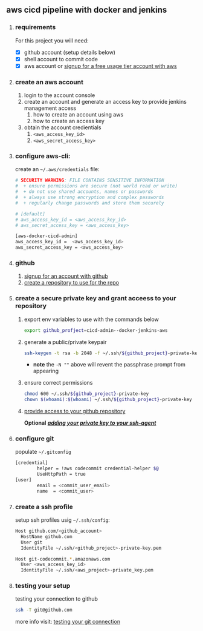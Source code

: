 
## aws cicd pipeline with docker and jenkins
   
1. ### requirements

   For this project you will need:
   
   - [x] github account (setup details below)
   - [x] shell account to commit code
   - [x] aws account or [signup for a free usage tier account with aws](https://aws.amazon.com/free/)
   
1. ### create an aws account

   1. login to the account console
   1. create an account and generate an access key to provide jenkins management access
      1. how to create an account using aws
      1. how to create an access key
   1. obtain the account credientials
      1. `<aws_access_key_id>`
      1. `<aws_secret_access_key>`

1. ### configure aws-cli:

   create an `~/.aws/credentials` file:
   
   ```bash
   # SECURITY WARNING: FILE CONTAINS SENSITIVE INFORMATION
   #  + ensure permissions are secure (not world read or write)
   #  + do not use shared accounts, names or passwords
   #  + always use strong encryption and complex passwords
   #  + regularly change passwords and store them securely
   
   # [default]
   # aws_access_key_id = <aws_access_key_id>
   # aws_secret_access_key = <aws_access_key>
   
   [aws-docker-cicd-admin]
   aws_access_key_id =  <aws_access_key_id>
   aws_secret_access_key = <aws_access_key>
   ```
   
1. ### github

   1. [signup for an account with github](https://help.github.com/articles/signing-up-for-a-new-github-account/)<br>
   1. [create a repository to use for the repo](https://help.github.com/articles/create-a-repo/)<br>


1. ### create a secure private key and grant acceess to your repository

   1. export env variables to use with the commands below
      ```bash
      export github_profject=cicd-admin--docker-jenkins-aws
      ```
   1. generate a public/private keypair
      ```bash
      ssh-keygen -t rsa -b 2048 -f ~/.ssh/${github_project}-private-key -N ""
      ```
      - **note** the `-N ""` above will revent the passphrase prompt from appearing
   1. ensure correct permissions
      ```bash
      chmod 600 ~/.ssh/${github_project}-private-key
      chown $(whoami):$(whoami) ~/.ssh/${github_project}-private-key
      ```
   1. [provide access to your github repository](https://help.github.com/articles/adding-a-new-ssh-key-to-your-github-account/)
   
      **Optional** [***adding your private key to your ssh-agent***](https://help.github.com/articles/generating-a-new-ssh-key-and-adding-it-to-the-ssh-agent)


1. ### configure git

   populate `~/.gitconfig`
   
   ```bash
   [credential]
           helper = !aws codecommit credential-helper $@
           UseHttpPath = true
   [user]
           email = <commit_user_email>
           name  = <commit_user>
   ```
   
1. ### create a ssh profile
   setup ssh profiles usig `~/.ssh/config`:

   ```bash
   Host github.com/<github_account>
     HostName github.com
     User git
     IdentityFile ~/.ssh/<github_project>-private-key.pem
   
   Host git-codecommit.*.amazonaws.com
     User <aws_access_key_id>
     IdentityFile ~/.ssh/<aws_project>-private_key.pem
   ```

1. ### testing your setup

   testing your connection to github
   ```bash
   ssh -T git@github.com
   ```
   more info visit: [testing your git connection](https://help.github.com/articles/testing-your-ssh-connection/)<br>

